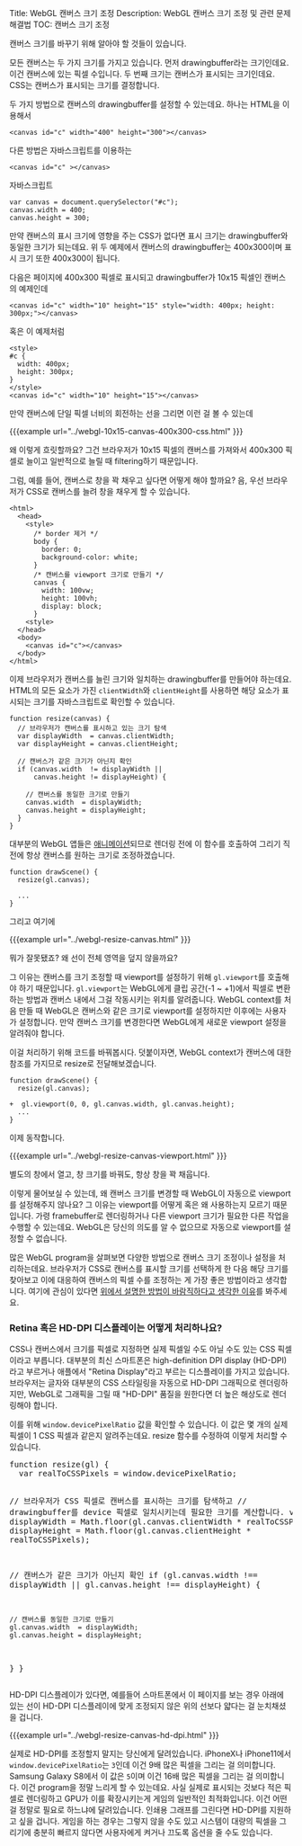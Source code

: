 Title: WebGL 캔버스 크기 조정
Description: WebGL 캔버스 크기 조정 및 관련 문제 해결법
TOC: 캔버스 크기 조정


캔버스 크기를 바꾸기 위해 알아야 할 것들이 있습니다.

모든 캔버스는 두 가지 크기를 가지고 있습니다.
먼저 drawingbuffer라는 크기인데요.
이건 캔버스에 있는 픽셀 수입니다.
두 번째 크기는 캔버스가 표시되는 크기인데요.
CSS는 캔버스가 표시되는 크기를 결정합니다.

두 가지 방법으로 캔버스의 drawingbuffer를 설정할 수 있는데요.
하나는 HTML을 이용해서

    <canvas id="c" width="400" height="300"></canvas>

다른 방법은 자바스크립트를 이용하는

    <canvas id="c" ></canvas>

자바스크립트

    var canvas = document.querySelector("#c");
    canvas.width = 400;
    canvas.height = 300;


만약 캔버스의 표시 크기에 영향을 주는 CSS가 없다면 표시 크기는 drawingbuffer와 동일한 크기가 되는데요.
위 두 예제에서 캔버스의 drawingbuffer는 400x300이며 표시 크기 또한 400x300이 됩니다.

다음은 페이지에 400x300 픽셀로 표시되고 drawingbuffer가 10x15 픽셀인 캔버스의 예제인데

    <canvas id="c" width="10" height="15" style="width: 400px; height: 300px;"></canvas>

혹은 이 예제처럼

    <style>
    #c {
      width: 400px;
      height: 300px;
    }
    </style>
    <canvas id="c" width="10" height="15"></canvas>

만약 캔버스에 단일 픽셀 너비의 회전하는 선을 그리면 이런 걸 볼 수 있는데

{{{example url="../webgl-10x15-canvas-400x300-css.html" }}}

왜 이렇게 흐릿할까요?
그건 브라우저가 10x15 픽셀의 캔버스를 가져와서 400x300 픽셀로 늘이고 일반적으로 늘릴 때 filtering하기 때문입니다.

그럼, 예를 들어, 캔버스로 창을 꽉 채우고 싶다면 어떻게 해야 할까요?
음, 우선 브라우저가 CSS로 캔버스를 늘려 창을 채우게 할 수 있습니다.

    <html>
      <head>
        <style>
          /* border 제거 */
          body {
            border: 0;
            background-color: white;
          }
          /* 캔버스를 viewport 크기로 만들기 */
          canvas {
            width: 100vw;
            height: 100vh;
            display: block;
          }
        <style>
      </head>
      <body>
        <canvas id="c"></canvas>
      </body>
    </html>

이제 브라우저가 캔버스를 늘린 크기와 일치하는 drawingbuffer를 만들어야 하는데요.
HTML의 모든 요소가 가진 `clientWidth`와 `clientHeight`를 사용하면 해당 요소가 표시되는 크기를 자바스크립트로 확인할 수 있습니다.

    function resize(canvas) {
      // 브라우저가 캔버스를 표시하고 있는 크기 탐색
      var displayWidth  = canvas.clientWidth;
      var displayHeight = canvas.clientHeight;

      // 캔버스가 같은 크기가 아닌지 확인
      if (canvas.width  != displayWidth ||
          canvas.height != displayHeight) {

        // 캔버스를 동일한 크기로 만들기
        canvas.width  = displayWidth;
        canvas.height = displayHeight;
      }
    }

대부분의 WebGL 앱들은 <a href="webgl-animation.html">애니메이션</a>되므로 렌더링 전에 이 함수를 호출하여 그리기 직전에 항상 캔버스를 원하는 크기로 조정하겠습니다.

    function drawScene() {
      resize(gl.canvas);

      ...
    }

그리고 여기에

{{{example url="../webgl-resize-canvas.html" }}}

뭐가 잘못됐죠?
왜 선이 전체 영역을 덮지 않을까요?

그 이유는 캔버스를 크기 조정할 때 viewport를 설정하기 위해 `gl.viewport`를 호출해야 하기 때문입니다.
`gl.viewport`는 WebGL에게 클립 공간(-1 ~ +1)에서 픽셀로 변환하는 방법과 캔버스 내에서 그걸 작동시키는 위치를 알려줍니다.
WebGL context를 처음 만들 때 WebGL은 캔버스와 같은 크기로 viewport를 설정하지만 이후에는 사용자가 설정합니다.
만약 캔버스 크기를 변경한다면 WebGL에게 새로운 viewport 설정을 알려줘야 합니다.

이걸 처리하기 위해 코드를 바꿔봅시다.
덧붙이자면, WebGL context가 캔버스에 대한 참조를 가지므로 resize로 전달해보겠습니다.

    function drawScene() {
      resize(gl.canvas);

    +  gl.viewport(0, 0, gl.canvas.width, gl.canvas.height);
      ...
    }

이제 동작합니다.

{{{example url="../webgl-resize-canvas-viewport.html" }}}

별도의 창에서 열고, 창 크기를 바꿔도, 항상 창을 꽉 채웁니다.

이렇게 물어보실 수 있는데, 왜 캔버스 크기를 변경할 때 WebGL이 자동으로 viewport를 설정해주지 않나요?
그 이유는 viewport를 어떻게 혹은 왜 사용하는지 모르기 때문입니다.
가령 framebuffer로 렌더링하거나 다른 viewport 크기가 필요한 다른 작업을 수행할 수 있는데요.
WebGL은 당신의 의도를 알 수 없으므로 자동으로 viewport를 설정할 수 없습니다.

많은 WebGL program을 살펴보면 다양한 방법으로 캔버스 크기 조정이나 설정을 처리하는데요.
브라우저가 CSS로 캔버스를 표시할 크기를 선택하게 한 다음 해당 크기를 찾아보고 이에 대응하여 캔버스의 픽셀 수를 조정하는 게 가장 좋은 방법이라고 생각합니다.
여기에 관심이 있다면 <a href="webgl-anti-patterns.html">위에서 설명한 방법이 바람직하다고 생각한 이유</a>를 봐주세요.

<div class="webgl_bottombar">
<h3>Retina 혹은 HD-DPI 디스플레이는 어떻게 처리하나요?</h3>
<p>
CSS나 캔버스에서 크기를 픽셀로 지정하면 실제 픽셀일 수도 아닐 수도 있는 CSS 픽셀이라고 부릅니다.
대부분의 최신 스마트폰은 high-definition DPI display (HD-DPI)라고 부르거나 애플에서 "Retina Display"라고 부르는 디스플레이를 가지고 있습니다.
브라우저는 글자와 대부분의 CSS 스타일링을 자동으로 HD-DPI 그래픽으로 렌더링하지만, WebGL로 그래픽을 그릴 때 "HD-DPI" 품질을 원한다면 더 높은 해상도로 렌더링해야 합니다.
</p>
<p>
이를 위해 <code>window.devicePixelRatio</code> 값을 확인할 수 있습니다.
이 값은 몇 개의 실제 픽셀이 1 CSS 픽셀과 같은지 알려주는데요.
resize 함수를 수정하여 이렇게 처리할 수 있습니다.
</p>
<pre class="prettyprint">
function resize(gl) {
  var realToCSSPixels = window.devicePixelRatio;

  // 브라우저가 CSS 픽셀로 캔버스를 표시하는 크기를 탐색하고
  // drawingbuffer를 device 픽셀로 일치시키는데 필요한 크기를 계산합니다.
  var displayWidth  = Math.floor(gl.canvas.clientWidth  * realToCSSPixels);
  var displayHeight = Math.floor(gl.canvas.clientHeight * realToCSSPixels);

  // 캔버스가 같은 크기가 아닌지 확인
  if (gl.canvas.width  !== displayWidth ||
      gl.canvas.height !== displayHeight) {

    // 캔버스를 동일한 크기로 만들기
    gl.canvas.width  = displayWidth;
    gl.canvas.height = displayHeight;
  }
}
</pre>
<p>
HD-DPI 디스플레이가 있다면, 예를들어 스마트폰에서 이 페이지를 보는 경우 아래에 있는 선이 HD-DPI 디스플레이에 맞게 조정되지 않은 위의 선보다 얇다는 걸 눈치채셨을 겁니다.
</p>
{{{example url="../webgl-resize-canvas-hd-dpi.html" }}}
<p>
실제로 HD-DPI를 조정할지 말지는 당신에게 달려있습니다.
iPhoneX나 iPhone11에서 <code>window.devicePixelRatio</code>는 <code>3</code>인데 이건 9배 많은 픽셀을 그리는 걸 의미합니다.
Samsung Galaxy S8에서 이 값은 <code>5</code>이며 이건 16배 많은 픽셀을 그리는 걸 의미합니다.
이건 program을 정말 느리게 할 수 있는데요.
사실 실제로 표시되는 것보다 적은 픽셀로 렌더링하고 GPU가 이를 확장시키는게 게임의 일반적인 최적화입니다.
이건 어떤 걸 정말로 필요로 하느냐에 달려있습니다.
인쇄용 그래프를 그린다면 HD-DPI를 지원하고 싶을 겁니다.
게임을 하는 경우는 그렇지 않을 수도 있고 시스템이 대량의 픽셀을 그리기에 충분히 빠르지 않다면 사용자에게 켜거나 끄도록 옵션을 줄 수도 있습니다.
</p>
</div>

